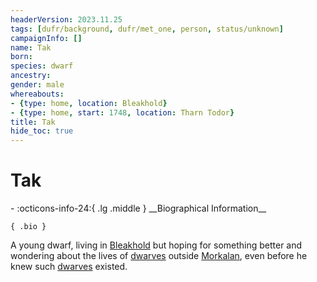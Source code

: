 ```yaml
---
headerVersion: 2023.11.25
tags: [dufr/background, dufr/met_one, person, status/unknown]
campaignInfo: []
name: Tak
born:
species: dwarf
ancestry:
gender: male
whereabouts:
- {type: home, location: Bleakhold}
- {type: home, start: 1748, location: Tharn Todor}
title: Tak
hide_toc: true
---
```

# Tak
<div class="grid cards ext-narrow-margin ext-one-column" markdown>
- :octicons-info-24:{ .lg .middle } __Biographical Information__

    { .bio }

</div>


A young dwarf, living in [Bleakhold](<../../cosmology/multiverse/echo-realms/shadowfell/bleakhold.md>) but hoping for something better and wondering about the lives of [dwarves](<../../species/children-of-the-embodied-gods/dwarves/dwarves.md>) outside [Morkalan](<../../cosmology/multiverse/echo-realms/shadowfell/morkalan.md>), even before he knew such [dwarves](<../../species/children-of-the-embodied-gods/dwarves/dwarves.md>) existed. 